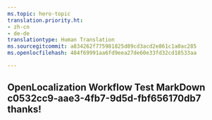 ```yaml
---
ms.topic: hero-topic
translation.priority.ht:
- zh-cn
- de-de
translationtype: Human Translation
ms.sourcegitcommit: a834262f775981825d89cd3acd2e861c1a0ac285
ms.openlocfilehash: 484f69991aa6fd9eea27de60e33fd32cd18533aa

---
```

## OpenLocalization Workflow Test MarkDown c0532cc9-aae3-4fb7-9d5d-fbf656170db7 thanks!



<!--HONumber=Jul16_HO4-->


